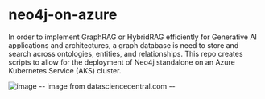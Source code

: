 # neo4j-on-azure

In order to implement GraphRAG or HybridRAG efficiently for Generative AI applications and architectures, a graph database is need to store and search across ontologies, entities, and relationships. 
This repo creates scripts to allow for the deployment of Neo4j standalone on an Azure Kubernetes Service (AKS) cluster.

![image](https://github.com/user-attachments/assets/817c0fcd-47ad-4df0-9d98-566993f5a03d)
-- image from datasciencecentral.com --

